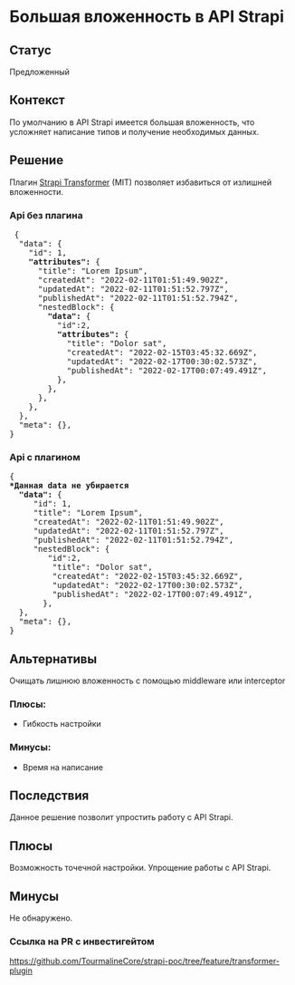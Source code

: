 # Большая вложенность в API Strapi

## Статус
Предложенный

## Контекст
По умолчанию в API Strapi имеется большая вложенность, что усложняет написание типов и получение необходимых данных.

## Решение
Плагин [Strapi Transformer](https://market.strapi.io/plugins/strapi-plugin-transformer) (MIT) позволяет избавиться от излишней вложенности.

### Api без плагина    
<pre>
 {
  "data": {
    "id": 1,
    <b>"attributes":</b> {
      "title": "Lorem Ipsum",
      "createdAt": "2022-02-11T01:51:49.902Z",
      "updatedAt": "2022-02-11T01:51:52.797Z",
      "publishedAt": "2022-02-11T01:51:52.794Z",
      "nestedBlock": {
        <b>"data":</b> {
          "id":2,
          <b>"attributes":</b> {
            "title": "Dolor sat",
            "createdAt": "2022-02-15T03:45:32.669Z",
            "updatedAt": "2022-02-17T00:30:02.573Z",
            "publishedAt": "2022-02-17T00:07:49.491Z",
          },
        },
      },
    },
  },
  "meta": {},
}
</pre>

### Api с плагином 
<pre>
{
<b>*Данная data не убирается</b>
  <b>"data":</b> {
     "id": 1,
     "title": "Lorem Ipsum",
     "createdAt": "2022-02-11T01:51:49.902Z",
     "updatedAt": "2022-02-11T01:51:52.797Z",
     "publishedAt": "2022-02-11T01:51:52.794Z",
     "nestedBlock": {
        "id":2,
         "title": "Dolor sat",
         "createdAt": "2022-02-15T03:45:32.669Z",
         "updatedAt": "2022-02-17T00:30:02.573Z",
         "publishedAt": "2022-02-17T00:07:49.491Z",
       },
  },
  "meta": {},
}
</pre>



## Альтернативы
Очищать лишнюю вложенность с помощью middleware или interceptor

### Плюсы:
- Гибкость настройки

### Минусы:
- Время на написание

## Последствия
Данное решение позволит упростить работу с API Strapi.

## Плюсы
Возможность точечной настройки.
Упрощение работы с API Strapi.

## Минусы
Не обнаружено.

### Ссылка на PR с инвестигейтом
https://github.com/TourmalineCore/strapi-poc/tree/feature/transformer-plugin